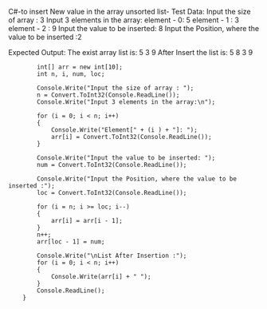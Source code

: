 C#-to insert New value in the array unsorted list-
Test Data:
Input the size of array : 3 
Input 3 elements in the array:
element - 0: 5
element - 1 : 3
element - 2 : 9
Input the value to be inserted: 8
Input the Position, where the value to be inserted :2
                 
Expected Output: 
   The exist array list is: 5 3 9
   After Insert the list is: 5 8 3 9
   




            int[] arr = new int[10];
            int n, i, num, loc;

            Console.Write("Input the size of array : ");
            n = Convert.ToInt32(Console.ReadLine());
            Console.Write("Input 3 elements in the array:\n");

            for (i = 0; i < n; i++)
            {
                Console.Write("Element[" + (i ) + "]: ");
                arr[i] = Convert.ToInt32(Console.ReadLine());
            }

            Console.Write("Input the value to be inserted: ");
            num = Convert.ToInt32(Console.ReadLine());

            Console.Write("Input the Position, where the value to be inserted :");
            loc = Convert.ToInt32(Console.ReadLine());

            for (i = n; i >= loc; i--)
            {
                arr[i] = arr[i - 1];
            }
            n++;
            arr[loc - 1] = num;

            Console.Write("\nList After Insertion :");
            for (i = 0; i < n; i++)
            {
                Console.Write(arr[i] + " ");
            }
            Console.ReadLine();
        }
